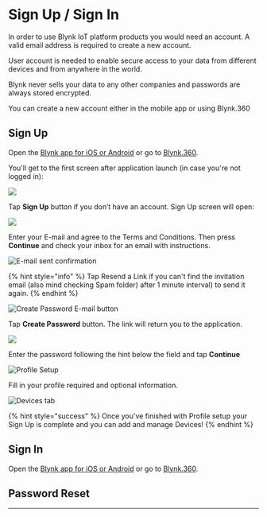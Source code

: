 # Sign Up / Sign In

In order to use Blynk IoT platform products you would need an account. A valid email address is required to create a new account. 

User account is needed to enable secure access to your data from different devices and from anywhere in the world.

Blynk never sells your data to any other companies and passwords are always stored encrypted. 

You can create a new account either in the mobile app or using Blynk.360

## **Sign Up**

Open the [Blynk app for iOS or Android](../../downloads/blynk-apps-for-ios-and-android.md) or go to [Blynk.360](https://blynk.cloud).

You'll get to the first screen after application launch \(in case you're not logged in\):

![](../../.gitbook/assets/log-in-screen.png)

Tap **Sign Up** button if you don’t have an account. Sign Up screen will open:

![](../../.gitbook/assets/sign-up.png)

Enter your E-mail and agree to the Terms and Conditions. Then press **Continue** and check your inbox for an email with instructions.

![E-mail sent confirmation](../../.gitbook/assets/success-screen.png)

{% hint style="info" %}
Tap Resend a Link if you can't find the invitation email \(also mind checking Spam folder\) after 1 minute interval\) to send it again.
{% endhint %}

![Create Password E-mail button](../../.gitbook/assets/create_password.png)

Tap **Create Password** button. The link will return you to the application.

![](../../.gitbook/assets/enter-password.png)

Enter the password following the hint below the field and tap **Continue**

![Profile Setup](../../.gitbook/assets/profile.png)

Fill in your profile required and optional information.

![Devices tab](../../.gitbook/assets/empty-state-screen%20%281%29.png)

{% hint style="success" %}
Once you've finished with Profile setup your Sign Up is complete and you can add and manage Devices!
{% endhint %}

## Sign In

Open the [Blynk app for iOS or Android](../../downloads/blynk-apps-for-ios-and-android.md) or go to [Blynk.360](https://blynk.cloud).



## Password Reset



  
****  


